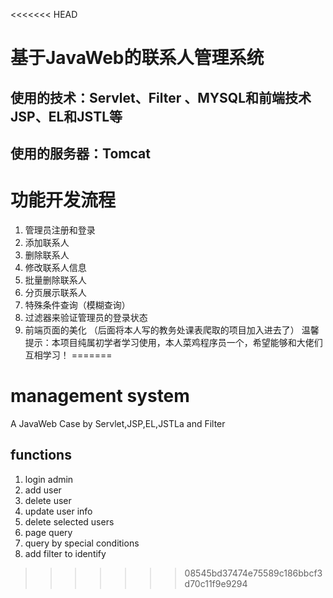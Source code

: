 <<<<<<< HEAD
# 基于JavaWeb的联系人管理系统
## 使用的技术：Servlet、Filter 、MYSQL和前端技术JSP、EL和JSTL等
## 使用的服务器：Tomcat
# 功能开发流程
1. 管理员注册和登录
2. 添加联系人
3. 删除联系人
4. 修改联系人信息
5. 批量删除联系人
6. 分页展示联系人
7. 特殊条件查询（模糊查询）
8. 过滤器来验证管理员的登录状态
9. 前端页面的美化
（后面将本人写的教务处课表爬取的项目加入进去了）
温馨提示：本项目纯属初学者学习使用，本人菜鸡程序员一个，希望能够和大佬们互相学习！
=======
# management system
A JavaWeb Case by Servlet,JSP,EL,JSTLa and Filter
## functions
1. login admin
2. add user
3. delete user
4. update user info
5. delete selected users
6. page query
7. query by special conditions
8. add filter to identify
>>>>>>> 08545bd37474e75589c186bbcf3d70c11f9e9294
